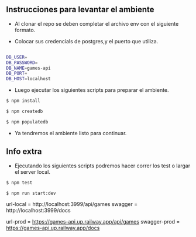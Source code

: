 ## Instrucciones para levantar el ambiente

- Al clonar el repo se deben completar el archivo env con el siguiente formato.

- Colocar sus credencials de postgres,y el puerto que utiliza.

```bash

DB_USER=
DB_PASSWORD=
DB_NAME=games-api
DB_PORT=
DB_HOST=localhost

```

- Luego ejecutar los siguientes scripts para preparar el ambiente.

```bash
$ npm install

$ npm createdb

$ npm populatedb
```

- Ya tendremos el ambiente listo para continuar.

## Info extra

- Ejecutando los siguientes scripts podremos hacer correr los test o largar el server local.

```bash
$ npm test

$ npm run start:dev
```

url-local = http://localhost:3999/api/games
swagger = http://localhost:3999/docs

url-prod = https://games-api.up.railway.app/api/games
swagger-prod = https://games-api.up.railway.app/docs
